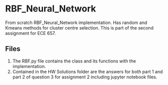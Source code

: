 # RBF_Neural_Network

From scratch RBF_Neural_Network implementation. Has random and Kmeans methods for cluster centre selection. This is part of the second assignment for ECE 657. 

## Files

1. The RBF.py file contains the class and its functions with the implementation.
2. Contained in the HW Solutions folder are the answers for both part 1 and part 2 of question 3 for assignment 2 including jupyter notebook files.



